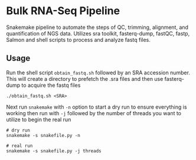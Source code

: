 # Bulk RNA-Seq Pipeline
Snakemake pipeline to automate the steps of QC, trimming, alignment, and quantification of NGS data. Utilizes sra toolkit, fasterq-dump, fastQC, fastp, Salmon and shell scripts to process and analyze fastq files.

## Usage
Run the shell script `obtain_fastq.sh` followed by an SRA accession number. This will create a directory to prefetch the .sra files and then use fasterq-dump to acquire the fastq files
```
./obtain_fastq.sh <SRA>
```


Next run `snakemake` with `-n` option to start a dry run to ensure everything is working then run with `-j` followed by the number of threads you want to utilize to begin the real run
```
# dry run
snakemake -s snakefile.py -n

# real run
snakemake -s snakefile.py -j threads
```

